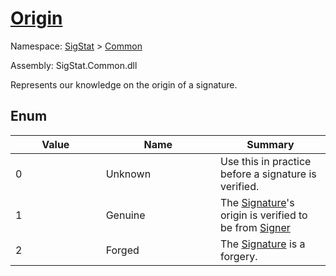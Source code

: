 # [Origin](./Origin.md)
Namespace: [SigStat]() > [Common](./README.md)

Assembly: SigStat.Common.dll


Represents our knowledge on the origin of a signature.

##	Enum

| Value<div><a href="#"><img width=400></a></div> | Name<div><a href="#"><img width=475></a></div> | Summary<div><a href="#"><img width=400></a></div> | 
| --- | --- | --- | 
| 0 | Unknown | Use this in practice before a signature is verified. | 
| 1 | Genuine | The [Signature](./SigStat/Common/Signature.md)'s origin is verified to be from [Signer](././SigStat/Common/Signature.md) | 
| 2 | Forged | The [Signature](./SigStat/Common/Signature.md) is a forgery. | 


